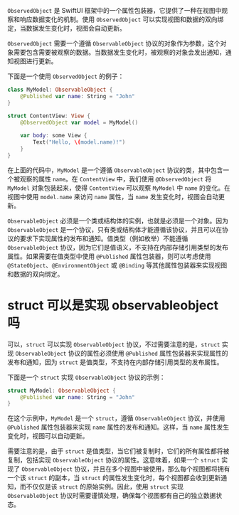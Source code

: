 
`ObservedObject` 是 SwiftUI 框架中的一个属性包装器，它提供了一种在视图中观察和响应数据变化的机制。使用 `ObservedObject` 可以实现视图和数据的双向绑定，当数据发生变化时，视图会自动更新。

`ObservedObject` 需要一个遵循 `ObservableObject` 协议的对象作为参数，这个对象需要包含需要被观察的数据。当数据发生变化时，被观察的对象会发出通知，通知视图进行更新。

下面是一个使用 `ObservedObject` 的例子：

```swift
class MyModel: ObservableObject {
    @Published var name: String = "John"
}

struct ContentView: View {
    @ObservedObject var model = MyModel()
    
    var body: some View {
        Text("Hello, \(model.name)!")
    }
}
```

在上面的代码中，`MyModel` 是一个遵循 `ObservableObject` 协议的类，其中包含一个被观察的属性 `name`。在 `ContentView` 中，我们使用 `@ObservedObject` 将 `MyModel` 对象包装起来，使得 `ContentView` 可以观察 `MyModel` 中 `name` 的变化。在视图中使用 `model.name` 来访问 `name` 属性，当 `name` 发生变化时，视图会自动更新。

`ObservableObject` 必须是一个类或结构体的实例，也就是必须是一个对象。因为 `ObservableObject` 是一个协议，只有类或结构体才能遵循该协议，并且可以在协议的要求下实现属性的发布和通知。值类型（例如枚举）不能遵循 `ObservableObject` 协议，因为它们是值语义，不支持在内部存储引用类型的发布属性。如果需要在值类型中使用 `@Published` 属性包装器，则可以考虑使用 `@StateObject`、`@EnvironmentObject` 或 `@Binding` 等其他属性包装器来实现视图和数据的双向绑定。

# struct 可以是实现 observableobject 吗

可以，`struct` 可以实现 `ObservableObject` 协议，不过需要注意的是，`struct` 实现 `ObservableObject` 协议的属性必须使用 `@Published` 属性包装器来实现属性的发布和通知，因为 `struct` 是值类型，不支持在内部存储引用类型的发布属性。

下面是一个 `struct` 实现 `ObservableObject` 协议的示例：

```swift
struct MyModel: ObservableObject {
    @Published var name: String = "John"
}
```

在这个示例中，`MyModel` 是一个 `struct`，遵循 `ObservableObject` 协议，并使用 `@Published` 属性包装器来实现 `name` 属性的发布和通知。这样，当 `name` 属性发生变化时，视图可以自动更新。

需要注意的是，由于 `struct` 是值类型，当它们被复制时，它们的所有属性都将被复制，包括实现 `ObservableObject` 协议的属性。这意味着，如果一个 `struct` 实现了 `ObservableObject` 协议，并且在多个视图中被使用，那么每个视图都将拥有一个该 `struct` 的副本，当 `struct` 的属性发生变化时，每个视图都会收到更新通知，而不仅仅是该 `struct` 的原始实例。因此，使用 `struct` 实现 `ObservableObject` 协议时需要谨慎处理，确保每个视图都有自己的独立数据状态。
